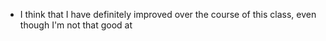 - I think that I have definitely improved over the course of this class, even though I'm not that good at 
